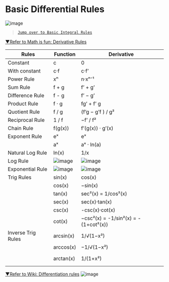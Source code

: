 # Basic Differential Rules

![image](https://user-images.githubusercontent.com/14041622/40227636-a305cc52-5ac1-11e8-9fbe-ac7e11dd4a6f.png)

> [`Jump over to Basic Integral Rules`](https://github.com/solomonxie/solomonxie.github.io/issues/49#issuecomment-395356656)

[▼Refer to Math is fun: Derivative Rules](https://www.mathsisfun.com/calculus/derivatives-rules.html)

Rules | Function | Derivative
-- | -- | --
Constant | c | 0
With constant | c·f | c·f’
Power Rule | xⁿ | n·xⁿ⁻¹
Sum Rule | f + g | f’ + g’
Difference Rule | f - g | f’ − g’
Product Rule | f · g | fg’ + f’ g
Quotient Rule | f / g | (f’g − g’f ) / g²
Reciprocal Rule | 1 / f | −f’ / f²
Chain Rule | f(g(x)) | f’(g(x)) · g’(x)
Exponent Rule | eˣ | eˣ
                     | aˣ | aˣ · ln(a)
Natural Log Rule | ln(x) | 1/x
Log Rule | ![image](https://user-images.githubusercontent.com/14041622/46215573-508d6f80-c370-11e8-8d23-3a56fa227323.png) |![image](https://user-images.githubusercontent.com/14041622/46215576-53886000-c370-11e8-939a-be092755d1a3.png)
Exponential Rule | ![image](https://user-images.githubusercontent.com/14041622/46215472-06a48980-c370-11e8-84df-75e1ef944283.png) | ![image](https://user-images.githubusercontent.com/14041622/46215448-f8ef0400-c36f-11e8-9cd3-ec629802a91c.png)
Trig Rules    | sin(x) | cos(x)
                     | cos(x) | −sin(x)
                     | tan(x) | sec²(x) = 1/cos²(x)
                     | sec(x) | sec(x)·tan(x)
                     | csc(x) | -csc(x)·cot(x)
                     | cot(x) | −csc²(x) = -1/sin²(x) = -(1+cot²(x))
Inverse Trig Rules | arcsin(x) | 1/√(1−x²)
                               | arccos(x) | −1/√(1−x²)
                               | arctan(x) | 1/(1+x²)


[▼Refer to Wiki: Differentiation rules](https://en.wikipedia.org/wiki/Differentiation_rules)
![image](https://user-images.githubusercontent.com/14041622/42408397-9fbb09ae-81fe-11e8-8a2e-d7ba9f89dbf3.png)
